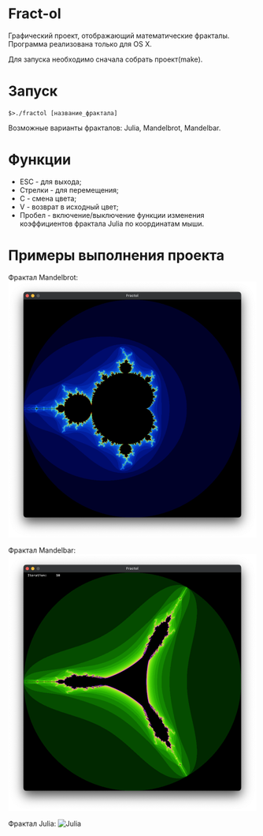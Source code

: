 # Fract-ol

Графический проект, отображающий математические фракталы. Программа реализована только для OS X.

Для запуска необходимо сначала собрать проект(make).

# Запуск

    $>./fractol [название_фрактала]
    
Возможные варианты фракталов: Julia, Mandelbrot, Mandelbar.

# Функции

 * ESC - для выхода;
 * Стрелки - для перемещения;
 * С - смена цвета;
 * V - возврат в исходный цвет;
 * Пробел - включение/выключение функции изменения коэффициентов фрактала Julia по координатам мыши.

# Примеры выполнения проекта

Фрактал Mandelbrot:
![Mandelbrot](https://github.com/lyuvolkova/fractol/blob/master/img/Mandelbrot.png)

Фрактал Mandelbar:
![Julia](https://github.com/lyuvolkova/fractol/blob/master/img/Mandelbar.png)

Фрактал Julia:
![Julia](https://github.com/lyuvolkova/fractol/blob/master/img/Julia.gif)
